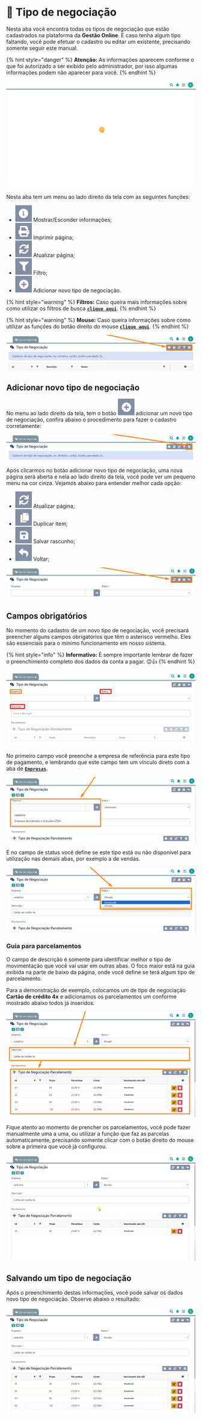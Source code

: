 # 💱 Tipo de negociação

Nesta aba você encontra todas os tipos de negociação que estão cadastrados na plataforma da **Gestão Online**. E caso tenha algum tipo faltando, você pode efetuar o cadastro ou editar um existente, precisando somente seguir este manual.

{% hint style="danger" %}
**Atenção:** As informações aparecem conforme o que foi autorizado a ser exibido pelo administrador, por isso algumas informações podem não aparecer para você.
{% endhint %}

![](/erp-v2/assets/funcionalidades/financeiro/aba_tipo_negociacao.gif)

Nesta aba tem um menu ao lado direito da tela com as seguintes funções:

- <img src="/erp-v2/assets/icon_exibir.png" alt="" data-size="line"> Mostrar/Esconder informações;
- <img src="/erp-v2/assets/icon_imprimir.png" alt="" data-size="line"> Imprimir página;
- <img src="/erp-v2/assets/icon_atualizar.png" alt="" data-size="line"> Atualizar página;
- <img src="/erp-v2/assets/icon_filtro.png" alt="" data-size="line"> Filtro;
- <img src="/erp-v2/assets/icon_add.png" alt="" data-size="line"> Adicionar novo tipo de negociação.

{% hint style="warning" %}
**Filtros:** Caso queira mais informações sobre como utilizar os filtros de busca [**`clique aqui`**](/erp-v2/primeiro_acesso/filtros.md).
{% endhint %}

{% hint style="warning" %}
**Mouse:** Caso queira informações sobre como utilizar as funções do botão direito do mouse [**`clique aqui`**](https://docs.gestao.plus/erp-v2/primeiro_acesso/atalhos_internos#menu-botao-direito-do-mouse).
{% endhint %}

![](/erp-v2/assets/funcionalidades/financeiro/aba_tipo_negociacao_menu.png)

## Adicionar novo tipo de negociação

No menu ao lado direito da tela, tem o botão <img src="/erp-v2/assets/icon_add.png" alt="" data-size="line"> adicionar um novo tipo de negociação, confira abaixo o procedimento para fazer o cadastro corretamente:

![](/erp-v2/assets/funcionalidades/financeiro/aba_tipo_negociacao_add.png)

Após clicarmos no botão adicionar novo tipo de negociação, uma nova página será aberta e nela ao lado direito da tela, você pode ver um pequeno menu na cor cinza. Vejamos abaixo para entender melhor cada opção:

- <img src="/erp-v2/assets/icon_atualizar.png" alt="" data-size="line"> Atualizar página;
- <img src="/erp-v2/assets/icon_duplicar.png" alt="" data-size="line"> Duplicar item;
- <img src="/erp-v2/assets/icon_salvar.png" alt="" data-size="line"> Salvar rascunho;
- <img src="/erp-v2/assets/icon_voltar.png" alt="" data-size="line"> Voltar;

![](/erp-v2/assets/funcionalidades/financeiro/aba_tipo_negociacao_add_menu.png)

## Campos obrigatórios

No momento do cadastro de um novo tipo de negociação, você precisará preencher alguns campos obrigatórios que têm o asterisco vermelho. Eles são essenciais para o mínimo funcionamento em nosso sistema.

{% hint style="info" %}
**Informativo:** É sempre importante lembrar de fazer o preenchimento completo dos dados da conta a pagar. 😉👍
{% endhint %}

![](/erp-v2/assets/funcionalidades/financeiro/aba_tipo_negociacao_add_tipo.png)

No primeiro campo você preenche a empresa de referência para este tipo de pagamento, e lembrando que este campo tem um vínculo direto com a aba de [**`Empresas`**](/erp-v2/funcionalidades/parametrizacoes/empresas.md).

![](/erp-v2/assets/funcionalidades/financeiro/aba_tipo_negociacao_add_campo_empresa.png)

E no campo de status você define se este tipo está ou não disponível para utilização nas demais abas, por exemplo a de vendas.

![](/erp-v2/assets/funcionalidades/financeiro/aba_tipo_negociacao_add_campo_status.png)

### Guia para parcelamentos

O campo de descrição é somente para identificar melhor o tipo de movimentação que você vai usar em outras abas. O foco maior está na guia exibida na parte de baixo da página, onde você define se terá algum tipo de parcelamento.

Para a demonstração de exemplo, colocamos um de tipo de negociação **Cartão de crédito 4x** e adicionamos os parcelamentos um conforme mostrado abaixo todos já inseridos.

![](/erp-v2/assets/funcionalidades/financeiro/aba_tipo_negociacao_add_parcelamento.png)

Fique atento ao momento de prencher os parcelamentos, você pode fazer manualmente uma a uma, ou utilizar a função que faz as parcelas automaticamente, precisando somente clicar com o botão direito do mouse sobre a primeira que você já configurou.

![](/erp-v2/assets/funcionalidades/financeiro/aba_tipo_negociacao_add_parcelamento_btn.gif)

## Salvando um tipo de negociação

Após o preenchimento destas informações, você pode salvar os dados novo tipo de negociação. Observe abaixo o resultado:

![](/erp-v2/assets/funcionalidades/financeiro/aba_tipo_negociacao_add_conta_salvar.gif)